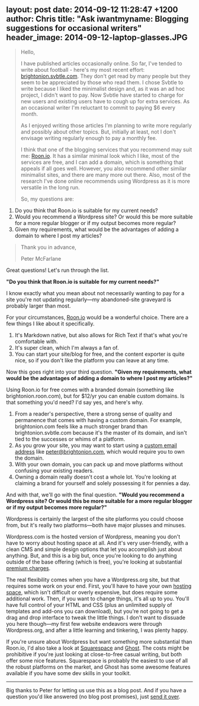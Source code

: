 layout: post
date: 2014-09-12 11:28:47 +1200
author: Chris
title: "Ask iwantmyname: Blogging suggestions for occasional writers"
header_image: 2014-09-12-laptop-glasses.JPG
----

<!-- excerpt -->

>Hello,
>
>I have published articles occasionally online. So far, I've tended to write about football - here's my most recent effort: [brightonion.svbtle.com](http://brightonion.svbtle.com/). They don't get read by many people but they seem to be appreciated by those who read them. I chose Svbtle to write because I liked the minimalist design and, as it was an ad hoc project, I didn't want to pay. Now Svbtle have started to charge for new users and existing users have to cough up for extra services. As an occasional writer I'm reluctant to commit to paying $6 every month.
>
>As I enjoyed writing those articles I'm planning to write more regularly and possibly about other topics. But, initially at least, not I don't envisage writing regularly enough to pay a monthly fee.
>
>I think that one of the blogging services that you recommend may suit me: [Roon.io](https://roon.io/). It has a similar minimal look which I like, most of the services are free, and I can add a domain, which is something that appeals if all goes well. However, you also recommend other similar minimalist sites, and there are many more out there. Also, most of the research I've done online recommends using Wordpress as it is more versatile in the long run.
>
>So, my questions are:
>
1. Do you think that Roon.io is suitable for my current needs?
2. Would you recommend a Wordpress site? Or would this be more suitable for a more regular blogger or if my output becomes more regular?
3. Given my requirements, what would be the advantages of adding a domain to where I post my articles?
>
> Thank you in advance,
> 
> Peter McFarlane

<!-- /excerpt -->


Great questions! Let's run through the list.

**"Do you think that Roon.io is suitable for my current needs?"**

I know exactly what you mean about not necessarily wanting to pay for a site you're not updating regularly—my abandoned-site graveyard is probably larger than most. 

For your circumstances, [Roon.io](https://roon.io/) would be a wonderful choice. There are a few things I like about it specifically. 

1. It's Markdown native, but also allows for Rich Text if that's what you're comfortable with.
2. It's super clean, which I'm always a fan of.
3. You can start your site/blog for free, and the content exporter is quite nice, so if you don't like the platform you can leave at any time.

Now this goes right into your third question. **"Given my requirements, what would be the advantages of adding a domain to where I post my articles?"**

Using Roon.io for free comes with a branded domain (something like brightonion.roon.com), but for $12/yr you can enable custom domains. Is that something you'd need? I'd say yes, and here's why.

1. From a reader's perspective, there a strong sense of quality and permanence that comes with having a custom domain. For example, brightonion.com feels like a much stronger brand than brightonion.svbtle.com because it's the master of its domain, and isn't tied to the successes or whims of a platform.
2. As you grow your site, you may want to start using a [custom email address](https://iwantmyname.com/blog/2013/09/how-to-get-a-custom-email-address.html) like peter@brightonion.com, which would require you to own the domain.
3. With your own domain, you can pack up and move platforms without confusing your existing readers. 
4. Owning a domain really doesn't cost a whole lot. You're looking at claiming a brand for yourself and solely possessing it for pennies a day. 

And with that, we'll go with the final question. **"Would you recommend a Wordpress site? Or would this be more suitable for a more regular blogger or if my output becomes more regular?"**

Wordpress is certainly the largest of the site platforms you could choose from, but it's really two platforms—both have major plusses and minuses.

Wordpress.com is the hosted version of Wordpress, meaning you don't have to worry about hosting space at all. And it's very user-friendly, with a clean CMS and simple design options that let you accomplish just about anything. But, and this is a big but, once you're looking to do anything outside of the base offering (which is free), you're looking at substantial [premium charges](http://store.wordpress.com/plans/). 

The real flexibility comes when you have a Wordpress.org site, but that requires some work on your end. First, you'll have to have your own [hosting space](https://iwantmyname.com/features/domains/web-hosting), which isn't difficult or overly expensive, but does require some additional work. Then, if you want to change things, it's all up to you. You'll have full control of your HTML and CSS (plus an unlimited supply of templates and add-ons you can download), but you're not going to get a drag and drop interface to tweak the little things. I don't want to dissuade you here though—my first few website endeavors were through Wordpress.org, and after a little learning and tinkering, I was plenty happy.

If you're unsure about Wordpress but want something more substantial than Roon.io, I'd also take a look at [Squarespace](http://www.squarespace.com/) and [Ghost](https://ghost.org/). The costs might be prohibitive if you're just looking at close-to-free casual writing, but both offer some nice features. Squarespace is probably the easiest to use of all the robust platforms on the market, and Ghost has some awesome features available if you have some dev skills in your toolkit.

***

Big thanks to Peter for letting us use this as a blog post. And if you have a question you'd like answered (no blog post promises), just [send it over](https://iwantmyname.com/support).